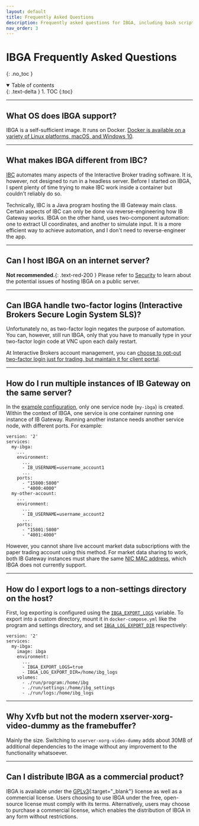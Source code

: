 ```yaml
---
layout: default
title: Frequently Asked Questions
description: Frequently asked questions for IBGA, including bash script and Docker Compose configuration examples.
nav_order: 3
---
```


# IBGA Frequently Asked Questions
{: .no_toc }

<details open markdown="block">
  <summary>
    Table of contents
  </summary>
  {: .text-delta }
1. TOC
{:toc}
</details>

---

## What OS does IBGA support?

IBGA is a self-sufficient image. It runs on Docker. <a href="https://docs.docker.com/engine/install/" target="_blank">Docker is available on a variety of Linux platforms, macOS, and Windows 10</a>.

---

## What makes IBGA different from IBC?

<a href="https://github.com/IbcAlpha/IBC" target="_blank">IBC</a> automates many aspects of the Interactive Broker trading software. It is, however, not designed to run in a headless server. Before I started on IBGA, I spent plenty of time trying to make IBC work inside a container but couldn't reliably do so.

Technically, IBC is a Java program hosting the IB Gateway main class. Certain aspects of IBC can only be done via reverse-engineering how IB Gateway works. IBGA on the other hand, uses two-component automation: one to extract UI coordinates, and another to simulate input. It is a more efficient way to achieve automation, and I don't need to reverse-engineer the app.

---

## Can I host IBGA on an internet server?

**Not recommended.**{: .text-red-200 } Please refer to [Security](references/security.md) to learn about the potential issues of hosting IBGA on a public server.

---

## Can IBGA handle two-factor logins (Interactive Brokers Secure Login System SLS)?

Unfortunately no, as two-factor login negates the purpose of automation. You can, however, still run IBGA, only that you have to manually type in your two-factor login code at VNC upon each daily restart.

At Interactive Brokers account management, you can <a href="https://guides.interactivebrokers.com/cp/am/settings/slsoptout.htm" target="_blank">choose to opt-out two-factor login just for trading, but maintain it for client portal</a>.

---

## How do I run multiple instances of IB Gateway on the same server?

In the [example configuration](getting-started/configuring.md#an-example-docker-compose-configuration-file), only one service node (`my-ibga`) is created. Within the context of IBGA, one service is one container running one instance of IB Gateway. Running another instance needs another service node, with different ports. For example:

    version: '2'
    services:
      my-ibga:
        ...
        environment:
          ...
          - IB_USERNAME=username_account1
          ...
        ports:
          - "15800:5800"
          - "4000:4000"
      my-other-account:
        ...
        environment:
          ...
          - IB_USERNAME=username_account2
          ...
        ports:
          - "15801:5800"
          - "4001:4000"

However, you cannot share live account market data subscriptions with the paper trading account using this method. For market data sharing to work, both IB Gateway instances must share the same <a href="https://en.wikipedia.org/wiki/MAC_address" target="_blank">NIC MAC address</a>, which IBGA does not currently support.

---

## How do I export logs to a non-settings directory on the host?

First, log exporting is configured using the [`IBGA_EXPORT_LOGS`](references/config-args.html#IBGA_EXPORT_LOGS) variable. To export into a custom directory, mount it in `docker-compose.yml` like the program and settings directory, and set [`IBGA_LOG_EXPORT_DIR`](references/config-args.html#IBGA_LOG_EXPORT_DIR) respectively:

    version: '2'
    services:
      my-ibga:
        image: ibga
        environment:
          ...
          - IBGA_EXPORT_LOGS=true
          - IBGA_LOG_EXPORT_DIR=/home/ibg_logs
        volumes:
          - ./run/program:/home/ibg
          - ./run/settings:/home/ibg_settings
          - ./run/logs:/home/ibg_logs

---

## Why Xvfb but not the modern xserver-xorg-video-dummy as the framebuffer?

Mainly the size. Switching to `xserver-xorg-video-dummy` adds about 30MB of additional dependencies to the image without any improvement to the functionality whatsoever.

---

## Can I distribute IBGA as a commercial product?

IBGA is available under the [GPLv3](https://www.gnu.org/licenses/gpl-3.0.en.html){:target="_blank"} license as well as a commercial license. Users choosing to use IBGA under the free, open-source license must comply with its terms. Alternatively, users may choose to purchase a commercial license, which enables the distribution of IBGA in any form without restrictions.
